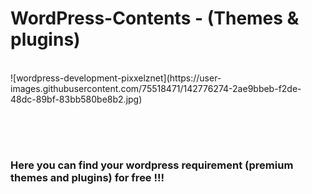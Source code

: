 # WordPress-Contents - (Themes & plugins)
<br>
![wordpress-development-pixxelznet](https://user-images.githubusercontent.com/75518471/142776274-2ae9bbeb-f2de-48dc-89bf-83bb580be8b2.jpg)

<br><br>
#
### Here you can find your wordpress requirement (premium themes and plugins) for free !!!

